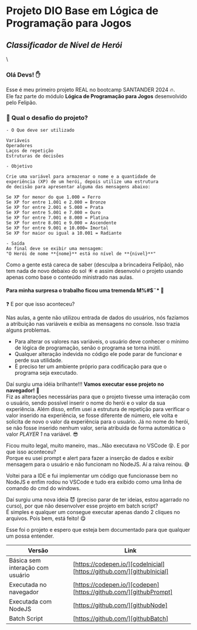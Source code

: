 # Projeto DIO Base em Lógica de Programação para Jogos
## _Classificador de Nível de Herói_ 
\
### Olá Devs! :raised_hand:

Esse é meu primeiro projeto REAL no bootcamp SANTANDER 2024 :fire:.  
Ele faz parte do módulo **Lógica de Programação para Jogos** desenvolvido pelo Felipão.

### :pushpin: Qual o desafio do projeto?

```
- O Que deve ser utilizado

Variáveis
Operadores
Laços de repetição
Estruturas de decisões

- Objetivo

Crie uma variável para armazenar o nome e a quantidade de
experiência (XP) de um herói, depois utilize uma estrutura
de decisão para apresentar alguma das mensagens abaixo:

Se XP for menor do que 1.000 = Ferro
Se XP for entre 1.001 e 2.000 = Bronze
Se XP for entre 2.001 e 5.000 = Prata
Se XP for entre 5.001 e 7.000 = Ouro
Se XP for entre 7.001 e 8.000 = Platina
Se XP for entre 8.001 e 9.000 = Ascendente
Se XP for entre 9.001 e 10.000= Imortal
Se XP for maior ou igual a 10.001 = Radiante

- Saída 
Ao final deve se exibir uma mensagem:
"O Herói de nome **{nome}** está no nível de **{nivel}**"
```
Como a gente está careca de saber (desculpa a brincadeira Felipão), não tem nada de novo debaixo do sol :sunny: e assim desenvolvi o projeto usando apenas como base o conteúdo ministrado nas aulas.

#### Para minha surpresa o trabalho ficou uma tremenda M%#$¨* :speak_no_evil:

 :question: E por que isso aconteceu?

Nas aulas, a gente não utilizou entrada de dados do usuários, nós fazíamos a atribuição nas variáveis e exibia as mensagens no console. Isso trazia alguns problemas.

- Para alterar os valores nas variáveis, o usuário deve conhecer o mínimo de lógica de programação, senão o programa se torna inútil.
- Qualquer alteração indevida no código ele pode parar de funcionar e perde sua utilidade.
- É preciso ter um ambiente próprio para codificação para que o programa seja executado.

Daí surgiu uma idéia brilhante!!! **Vamos executar esse projeto no navegador!** :metal:  
Fiz as alterações necessárias para que o projeto tivesse uma interação com o usuário, sendo possível inserir o nome do herói e o valor da sua experiência. Além disso, enfim usei a estrutura de repetição para verificar o valor inserido na experiência, se fosse diferente de número, ele volta e solicita de novo o valor da experiência para o usuário. Já no nome do herói, se não fosse inserido nenhum valor, seria atribuida de forma automática o valor _PLAYER 1_ na variável. :sunglasses:

Ficou muito legal, muito maneiro, mas...Não executava no VSCode :dizzy_face:. E por que isso aconteceu?  
Porque eu usei prompt e alert para fazer a inserção de dados e exibir mensagem para o usuário e não funcionam no NodeJS. Aí a raiva reinou. :sweat_smile:

Voltei para a IDE e fui implementar um código que funcionasse bem no NodeJS e enfim rodou no VSCode e tudo era exibido como uma linha de comando do cmd do windows.

Daí surgiu uma nova ideia :smiling_imp: (preciso parar de ter ideias, estou agarrado no curso), por que não desenvolver esse projeto em batch script?  
É simples e qualquer um consegue executar apenas dando 2 cliques no arquivos. Pois bem, está feito! :yum:

Esse foi o projeto e espero que esteja bem documentado para que qualquer um possa entender.

| Versão | Link |
| ------ | ------ |
| Básica sem interação com usuário | [https://codepen.io/][codeInicial] [https://github.com/][githubInicial] |
| Executada no navegador | [https://codepen.io/][codepen] [https://github.com/][githubPrompt]|
| Executada com NodeJS | [https://github.com/][githubNode] |
| Batch Script | [https://github.com/][githubBatch] |


[//]: # (Esses são links de referência usados ​​no corpo desta nota e são removidos quando o processador de remarcação faz seu trabalho. Não há necessidade de formatar bem porque não deve ser visto. Obrigado, então - http://stackoverflow.com/questions/4823468/store-comments-in-markdown-syntax
   MARKDOWN CRIADO NO SITE https://dillinger.io/
)

   [codepen]: <https://codepen.io/mteo/pen/abryjom>
   [codeInicial]: <https://codepen.io/mteo/pen/jOoLjNR?editors=0011>
   [githubNode]: <https://github.com/mteodev/nivel-do-heroi/blob/main/src/nivel-heroi-node.js>
   [githubBatch]: <https://github.com/mteodev/nivel-do-heroi/blob/main/src/nivel-heroi.bat>
   [githubInicial]: <https://github.com/mteodev/nivel-do-heroi/blob/main/src/nivel-heroi-inicial.js>
   [githubPrompt]: <https://github.com/mteodev/nivel-do-heroi/blob/main/src/nivel-heroi-codepen.js>


